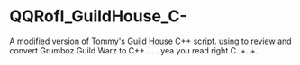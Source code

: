 # QQRofl_GuildHouse_C-
A modified version of Tommy's Guild House C++ script. using to review and convert Grumboz Guild Warz to C++ ... ..yea you read right C..+..+..
